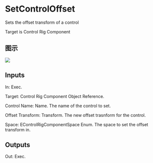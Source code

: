 # SetControlOffset

Sets the offset transform of a control

Target is Control Rig Component

## 图示

![]($-20221218-18320653.png)

## Inputs

In: Exec.

Target: Control Rig Component Object Reference.

Control Name: Name. The name of the control to set.

Offset Transform: Transform. The new offset trasnform for the control.

Space: EControlRigComponentSpace Enum. The space to set the offset transform in.  

## Outputs

Out: Exec.

